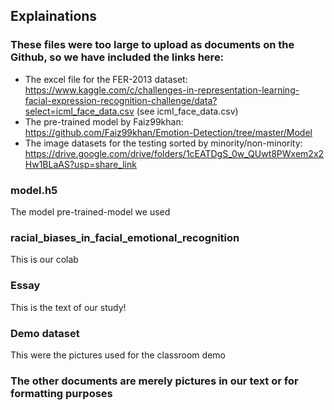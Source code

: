 ## Explainations

### These files were too large to upload as documents on the Github, so we have included the links here:
- The excel file for the FER-2013 dataset: https://www.kaggle.com/c/challenges-in-representation-learning-facial-expression-recognition-challenge/data?select=icml_face_data.csv (see icml_face_data.csv)
- The pre-trained model by Faiz99khan: https://github.com/Faiz99khan/Emotion-Detection/tree/master/Model
- The image datasets for the testing sorted by minority/non-minority: https://drive.google.com/drive/folders/1cEATDgS_0w_QUwt8PWxem2x2Hw1BLaAS?usp=share_link

### model.h5
The model pre-trained-model we used

### racial_biases_in_facial_emotional_recognition
This is our colab

### Essay
This is the text of our study!

### Demo dataset
This were the pictures used for the classroom demo

### The other documents are merely pictures in our text or for formatting purposes
